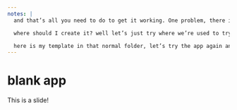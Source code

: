 ```yaml
---
notes: |
  and that’s all you need to do to get it working. One problem, there is a blank app when you boot it up. So we didn’t provide it with any actual test app templates or anything to do! Let’s start with the simple example, let’s just create a app template that excersises the component in this addon.

  where should I create it? well let’s just try where we’re used to trying `app/templates/application.hbs` 

  here is my template in that normal folder, let’s try the app again and … it’s working!!! 
---
```


# blank app

This is a slide!
